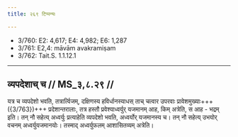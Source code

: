 ```yaml
---
title: २६९ टिप्पन्यः

---
```

- 3/760: E2: 4,617; E4: 4,982; E6: 1,287
- 3/761: E2,4: māvām avakramiṣam
- 3/762: Tait.S. 1.1.12.1

____________________________________________


## व्यपदेशाच् च // MS_३,८.२९ //

यत्र च व्यपदेशो भवति, तत्रार्त्विजम्, दक्षिणस्य हविर्धानस्याधस् ताच् चत्वार उपरवाः प्रावेशमुख्याः+++({3/763})+++ प्रदेशान्तरालाः, तत्र हस्तौ प्रवेश्याध्वर्युर् यजमानम् आह, किम् अत्रेति, स आह - भद्रम् इति। तन् नौ सहेत्य् अध्वर्युः प्रत्याहेति व्यपदेशो भवति, अध्वर्योर् यजमानस्य च। तन् नौ सहेत्य् उभयोर् वचनम् अध्वर्युयजमानयोः। तस्माद् अध्वर्युफलम् आशासितव्यम् अत्रेति।
